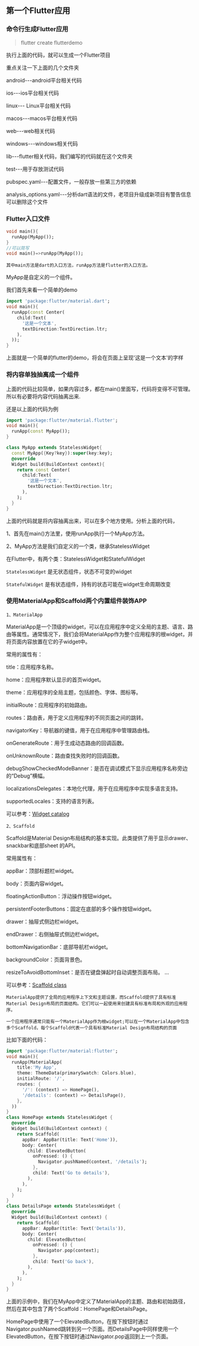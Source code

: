 ## 第一个Flutter应用

### 命令行生成Flutter应用

> flutter create flutterdemo

执行上面的代码，就可以生成一个Flutter项目


重点关注一下上面的几个文件夹

android---android平台相关代码

ios---ios平台相关代码

linux--- Linux平台相关代码

macos---macos平台相关代码

web---web相关代码

windows---windows相关代码

lib---flutter相关代码，我们编写的代码就在这个文件夹

test---用于存放测试代码

pubspec.yaml---配置文件，一般存放一些第三方的依赖

analysis_options.yaml---分析dart语法的文件，老项目升级成新项目有警告信息可以删除这个文件

### Flutter入口文件

```dart
void main(){
  runApp(MyApp());
}
//可以简写
void main()=>runApp(MyApp());
```
`其中main方法是dart的入口方法，runApp方法是flutter的入口方法。`

MyApp是自定义的一个组件。

我们首先来看一个简单的demo

```dart
import 'package:flutter/material.dart';
void main(){
  runApp(const Center(
    child:Text(
      '这是一个文本',
      textDirection:TextDirection.ltr;
    ),
  ));
}
```

上面就是一个简单的flutter的demo，将会在页面上呈现'这是一个文本'的字样

### 将内容单独抽离成一个组件

上面的代码比较简单，如果内容过多，都在main()里面写，代码将变得不可管理。所以有必要将内容代码抽离出来.

还是以上面的代码为例

```dart
import 'package:flutter/material.flutter';
void main(){
  runApp(const MyApp());
}

class MyApp extends StatelessWidget{
  const MyApp({Key?key}):super(key:key);
  @override
  Widget build(BuildContext context){
    return const Center(
      child:Text(
        '这是一个文本',
        textDirection:TextDirection.ltr;
      ),
    );
  }
}
```

上面的代码就是将内容抽离出来，可以在多个地方使用。分析上面的代码，

1、首先在main()方法里，使用runApp执行一个MyApp方法。

2、MyApp方法是我们自定义的一个类，继承StatelessWidget

在Flutter中，有两个类：StatelessWidget和StatefulWidget

`StatelessWidget` 是无状态组件，状态不可变的widget

`StatefulWidget` 是有状态组件，持有的状态可能在widget生命周期改变

### 使用MaterialApp和Scaffold两个内置组件装饰APP

`1、MaterialApp`

MaterialApp是一个顶级的widget，可以在应用程序中定义全局的主题、语言、路由等属性。通常情况下，我们会将MaterialApp作为整个应用程序的根widget，并将页面内容放置在它的子widget中。

常用的属性有：

title：应用程序名称。

home：应用程序默认显示的首页widget。

theme：应用程序的全局主题，包括颜色、字体、图标等。

initialRoute：应用程序的初始路由。

routes：路由表，用于定义应用程序的不同页面之间的跳转。

navigatorKey：导航器的键值，用于在应用程序中管理路由栈。

onGenerateRoute：用于生成动态路由的回调函数。

onUnknownRoute：路由查找失败时的回调函数。

debugShowCheckedModeBanner：是否在调试模式下显示应用程序名称旁边的“Debug”横幅。

localizationsDelegates：本地化代理，用于在应用程序中实现多语言支持。

supportedLocales：支持的语言列表。

可以参考：[Widget catalog](https://docs.flutter.dev/ui/widgets)

`2、Scaffold`

Scaffold是Material Design布局结构的基本实现。此类提供了用于显示drawer、snackbar和底部sheet
的API。

常用属性有：

appBar：顶部标题栏widget。

body：页面内容widget。

floatingActionButton：浮动操作按钮widget。

persistentFooterButtons：固定在底部的多个操作按钮widget。

drawer：抽屉式侧边栏widget。

endDrawer：右侧抽屉式侧边栏widget。

bottomNavigationBar：底部导航栏widget。

backgroundColor：页面背景色。

resizeToAvoidBottomInset：是否在键盘弹起时自动调整页面布局。
...

可以参考：[Scaffold class](https://api.flutter.dev/flutter/material/Scaffold-class.html)

`MaterialApp提供了全局的应用程序上下文和主题设置，而Scaffold提供了具有标准Material Design布局的页面结构。它们可以一起使用来创建具有标准布局和外观的应用程序。`

`一个应用程序通常只能有一个MaterialApp作为根widget;可以在一个MaterialApp中包含多个Scaffold，每个Scaffold代表一个具有标准Material Design布局结构的页面`

比如下面的代码：

```dart
import 'package:flutter/material:flutter';
void main(){
  runApp(MaterialApp(
    title:'My App',
    theme: ThemeData(primarySwatch: Colors.blue),
    initialRoute: '/',
    routes: {
      '/': (context) => HomePage(),
      '/details': (context) => DetailsPage(),
    },
  ))
}
class HomePage extends StatelessWidget {
  @override
  Widget build(BuildContext context) {
    return Scaffold(
      appBar: AppBar(title: Text('Home')),
      body: Center(
        child: ElevatedButton(
          onPressed: () {
            Navigator.pushNamed(context, '/details');
          },
          child: Text('Go to details'),
        ),
      ),
    );
  }
}
class DetailsPage extends StatelessWidget {
  @override
  Widget build(BuildContext context) {
    return Scaffold(
      appBar: AppBar(title: Text('Details')),
      body: Center(
        child: ElevatedButton(
          onPressed: () {
            Navigator.pop(context);
          },
          child: Text('Go back'),
        ),
      ),
    );
  }
}
```

上面的示例中，我们在MyApp中定义了MaterialApp的主题、路由和初始路径，然后在其中包含了两个Scaffold：HomePage和DetailsPage。

HomePage中使用了一个ElevatedButton，在按下按钮时通过Navigator.pushNamed跳转到另一个页面。而DetailsPage中同样使用一个ElevatedButton，在按下按钮时通过Navigator.pop返回到上一个页面。